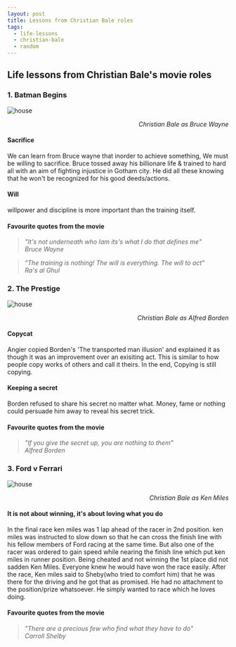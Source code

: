 ```yaml
---
layout: post
title: Lessons from Christian Bale roles
tags:
  - life-lessons
  - christian-bale
  - random
---
```

## Life lessons from Christian Bale's movie roles
### 1. Batman Begins

![house](../../../assets/images/batman-begins.jpg)
<div style="text-align: right"> <cite>Christian Bale as Bruce Wayne</cite></div>

#### Sacrifice
We can learn from Bruce wayne that inorder to achieve something, We must be willing to sacrifice. Bruce tossed away his billionare life & trained to hard all with an aim of fighting injustice in Gotham city. He did all these knowing that he won't be recognized for his good deeds/actions.

#### Will
willpower and discipline is more important than the training itself.

#### Favourite quotes from the movie
>_"It's not underneath who Iam its's what I do that defines me"_<br>
><cite>Bruce Wayne</cite>

>_"The training is nothing! The will is everything. The will to act"_<br>
><cite>Ra's al Ghul</cite>

### 2. The Prestige

![house](../../../assets/images/Borden.jpg)
<div style="text-align: right"> <cite>Christian Bale as Alfred Borden</cite></div>

#### Copycat
Angier copied Borden's 'The transported man illusion' and explained it as though it was an improvement over an exisiting act. This is similar to how people copy works of others and call it theirs. In the end, Copying is still copying.

#### Keeping a secret
Borden refused to share his secret no matter what. Money, fame or nothing could persuade him away to reveal his secret trick. 

#### Favourite quotes from the movie
>_"If you give the secret up, you are nothing to them"_<br>
><cite>Alfred Borden</cite>

### 3. Ford v Ferrari

![house](../../../assets/images/ford-v-ferrari-2019-christian-bale.png)
<div style="text-align: right"> <cite>Christian Bale as Ken Miles</cite></div>

#### It is not about winning, it's about loving what you do
In the final race ken miles was 1 lap ahead of the racer in 2nd position. ken miles was instructed to slow down so that he can cross the finish line with his fellow members of Ford racing at the same time. But also one of the racer was ordered to gain speed while nearing the finish line which put ken miles in runner position. Being cheated and not winning the 1st place did not sadden Ken Miles. Everyone knew he would have won the race easily. After the race, Ken miles said to Sheby(who tried to comfort him) that he was there for the driving and he got that as promised. He had no attachment to the position/prize whatsoever. He simply wanted to race which he loves doing.

#### Favourite quotes from the movie
>_"There are a precious few who find what they have to do"_<br>
><cite>Carroll Shelby</cite>